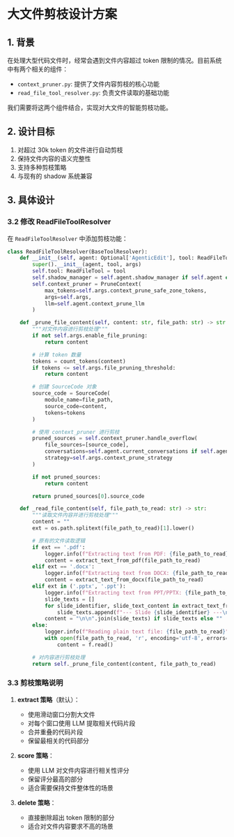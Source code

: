 # 大文件剪枝设计方案

## 1. 背景

在处理大型代码文件时，经常会遇到文件内容超过 token 限制的情况。目前系统中有两个相关的组件：
- `context_pruner.py`: 提供了文件内容剪枝的核心功能
- `read_file_tool_resolver.py`: 负责文件读取的基础功能

我们需要将这两个组件结合，实现对大文件的智能剪枝功能。

## 2. 设计目标

1. 对超过 30k token 的文件进行自动剪枝
2. 保持文件内容的语义完整性
3. 支持多种剪枝策略
4. 与现有的 shadow 系统兼容

## 3. 具体设计


### 3.2 修改 ReadFileToolResolver

在 `ReadFileToolResolver` 中添加剪枝功能：

```python
class ReadFileToolResolver(BaseToolResolver):
    def __init__(self, agent: Optional['AgenticEdit'], tool: ReadFileTool, args: AutoCoderArgs):
        super().__init__(agent, tool, args)
        self.tool: ReadFileTool = tool
        self.shadow_manager = self.agent.shadow_manager if self.agent else None
        self.context_pruner = PruneContext(
            max_tokens=self.args.context_prune_safe_zone_tokens,
            args=self.args,
            llm=self.agent.context_prune_llm
        )

    def _prune_file_content(self, content: str, file_path: str) -> str:
        """对文件内容进行剪枝处理"""
        if not self.args.enable_file_pruning:
            return content

        # 计算 token 数量
        tokens = count_tokens(content)
        if tokens <= self.args.file_pruning_threshold:
            return content

        # 创建 SourceCode 对象
        source_code = SourceCode(
            module_name=file_path,
            source_code=content,
            tokens=tokens
        )

        # 使用 context_pruner 进行剪枝
        pruned_sources = self.context_pruner.handle_overflow(
            file_sources=[source_code],
            conversations=self.agent.current_conversations if self.agent else [],
            strategy=self.args.context_prune_strategy
        )

        if not pruned_sources:
            return content

        return pruned_sources[0].source_code

    def _read_file_content(self, file_path_to_read: str) -> str:
        """读取文件内容并进行剪枝处理"""
        content = ""
        ext = os.path.splitext(file_path_to_read)[1].lower()

        # 原有的文件读取逻辑
        if ext == '.pdf':
            logger.info(f"Extracting text from PDF: {file_path_to_read}")
            content = extract_text_from_pdf(file_path_to_read)
        elif ext == '.docx':
            logger.info(f"Extracting text from DOCX: {file_path_to_read}")
            content = extract_text_from_docx(file_path_to_read)
        elif ext in ('.pptx', '.ppt'):
            logger.info(f"Extracting text from PPT/PPTX: {file_path_to_read}")
            slide_texts = []
            for slide_identifier, slide_text_content in extract_text_from_ppt(file_path_to_read):
                slide_texts.append(f"--- Slide {slide_identifier} ---\n{slide_text_content}")
            content = "\n\n".join(slide_texts) if slide_texts else ""
        else:
            logger.info(f"Reading plain text file: {file_path_to_read}")
            with open(file_path_to_read, 'r', encoding='utf-8', errors='replace') as f:
                content = f.read()

        # 对内容进行剪枝处理
        return self._prune_file_content(content, file_path_to_read)
```

### 3.3 剪枝策略说明

1. **extract 策略**（默认）：
   - 使用滑动窗口分割大文件
   - 对每个窗口使用 LLM 提取相关代码片段
   - 合并重叠的代码片段
   - 保留最相关的代码部分

2. **score 策略**：
   - 使用 LLM 对文件内容进行相关性评分
   - 保留评分最高的部分
   - 适合需要保持文件整体性的场景

3. **delete 策略**：
   - 直接删除超出 token 限制的部分
   - 适合对文件内容要求不高的场景

